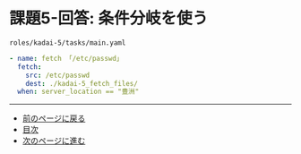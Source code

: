 # 課題5-回答: 条件分岐を使う

`roles/kadai-5/tasks/main.yaml`

```yaml
- name: fetch 「/etc/passwd」
  fetch:
    src: /etc/passwd
    dest: ./kadai-5_fetch_files/
  when: server_location == "豊洲"
```

---

- [前のページに戻る](step10.md)
- [目次](README.md)
- [次のページに進む](step11.md)
